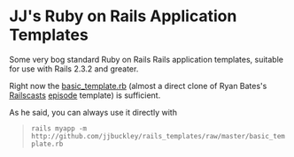 JJ's Ruby on Rails Application Templates
========================================

Some very bog standard Ruby on Rails Rails application templates, suitable for
use with Rails 2.3.2 and greater.

Right now the [basic_template.rb][] (almost a direct clone of Ryan Bates's
[Railscasts][] [episode][] template) is sufficient.

As he said, you can always use it directly with

> `rails myapp -m http://github.com/jjbuckley/rails_templates/raw/master/basic_template.rb`

[basic_template.rb]: http://github.com/jjbuckley/rails_templates/raw/master/basic_template.rb 
[Railscasts]: http://railscasts.com
[episode]: http://railscasts.com/episodes/148-app-templates-in-rails-2-3
